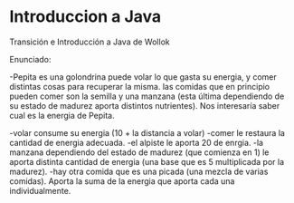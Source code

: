 # Introduccion a Java
Transición e Introducción a Java de Wollok

Enunciado:

-Pepita es una golondrina
puede volar lo que gasta su energia, y comer distintas cosas para recuperar la misma.
las comidas que en principio pueden comer son la semilla y una manzana (esta última dependiendo de su estado de madurez aporta distintos nutrientes). Nos interesaría saber cual es la energia de Pepita.

 -volar consume su energia (10 + la distancia a volar)
 -comer le restaura la cantidad de energia adecuada.
 -el alpiste le aporta 20 de enrgia.
 -la manzana dependiendo del estado de madurez (que comienza en 1) le aporta distinta cantidad de energia (una base que es 5 multiplicada por la madurez).
 -hay otra comida que es una picada (una mezcla de varias comidas). Aporta la suma de la energia que aporta cada una individualmente.
